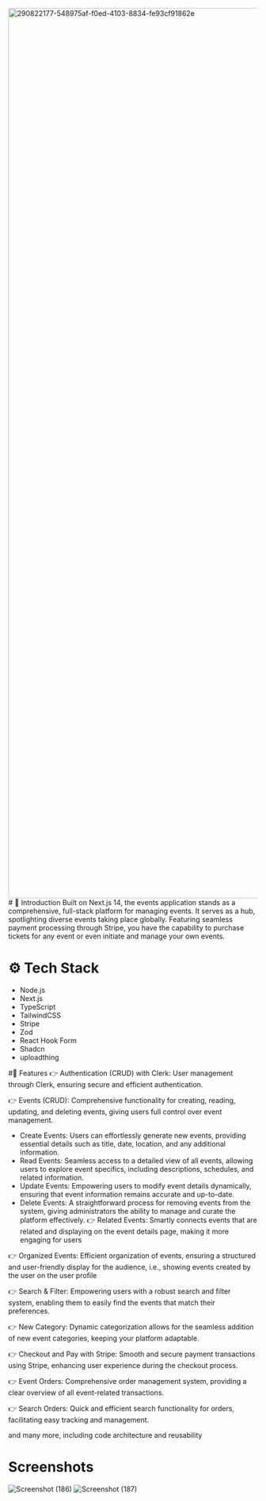 <img width="1800" alt="290822177-548975af-f0ed-4103-8834-fe93cf91862e" src="https://github.com/iamroushan/evently/assets/138482185/93047140-61d3-40f3-8e8c-ee81c58307da">
# 🤖 Introduction 
Built on Next.js 14, the events application stands as a comprehensive, full-stack platform for managing events. It serves as a hub, spotlighting diverse events taking place globally. Featuring seamless payment processing through Stripe, you have the capability to purchase tickets for any event or even initiate and manage your own events.

# ⚙️ Tech Stack 
* Node.js
* Next.js
* TypeScript
* TailwindCSS
* Stripe
* Zod
* React Hook Form
* Shadcn
* uploadthing

#🔋 Features
👉 Authentication (CRUD) with Clerk: User management through Clerk, ensuring secure and efficient authentication.

👉 Events (CRUD): Comprehensive functionality for creating, reading, updating, and deleting events, giving users full control over event management.

* Create Events: Users can effortlessly generate new events, providing essential details such as title, date, location, and any additional information.
* Read Events: Seamless access to a detailed view of all events, allowing users to explore event specifics, including descriptions, schedules, and related information.
* Update Events: Empowering users to modify event details dynamically, ensuring that event information remains accurate and up-to-date.
* Delete Events: A straightforward process for removing events from the system, giving administrators the ability to manage and curate the platform effectively.
👉 Related Events: Smartly connects events that are related and displaying on the event details page, making it more engaging for users

👉 Organized Events: Efficient organization of events, ensuring a structured and user-friendly display for the audience, i.e., showing events created by the user on the user profile

👉 Search & Filter: Empowering users with a robust search and filter system, enabling them to easily find the events that match their preferences.

👉 New Category: Dynamic categorization allows for the seamless addition of new event categories, keeping your platform adaptable.

👉 Checkout and Pay with Stripe: Smooth and secure payment transactions using Stripe, enhancing user experience during the checkout process.

👉 Event Orders: Comprehensive order management system, providing a clear overview of all event-related transactions.

👉 Search Orders: Quick and efficient search functionality for orders, facilitating easy tracking and management.

and many more, including code architecture and reusability

# Screenshots 
![Screenshot (186)](https://github.com/iamroushan/evently/assets/138482185/86570113-aafc-4633-bf64-3d0d9f6bfc4b)
![Screenshot (187)](https://github.com/iamroushan/evently/assets/138482185/c72ea555-36f4-4652-ba6b-6cea92264c25)
